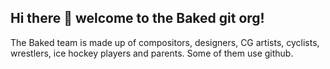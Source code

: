 ## Hi there 👋 welcome to the Baked git org!

The Baked team is made up of compositors, designers, CG artists, cyclists, wrestlers, ice hockey players and parents. Some of them use github.
